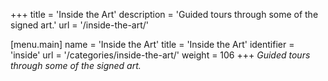 +++
title = 'Inside the Art'
description = 'Guided tours through some of the signed art.'
url = '/inside-the-art/'

[menu.main]
name = 'Inside the Art'
title = 'Inside the Art'
identifier = 'inside'
url = '/categories/inside-the-art/'
weight = 106
+++
*Guided tours through some of the signed art.*